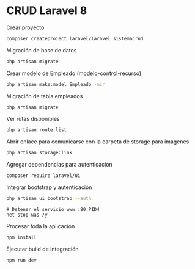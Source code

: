 # CRUD Laravel 8

Crear proyecto

```bash
composer createproject laravel/laravel sistemacrud
```

Migración de base de datos

```bash
php artisan migrate
```

Crear modelo de Empleado (modelo-control-recurso)

```bash
php artisan make:model Empleado -mcr
```

Migración de tabla empleados

```bash
php artisan migrate
```

Ver rutas disponibles

```bash
php artisan route:list
```

Abrir enlace para comunicarse con la carpeta de storage para imagenes

```bash
php artisan storage:link
```

Agregar dependencias para autenticación

```bash
composer require laravel/ui
```

Integrar bootstrap y autenticación

```bash
php artisan ui bootstrap --auth
```

```note
# Detener el servicio www :80 PID4
net stop was /y
```

Procesar toda la aplicación

```bash
npm install
```

Ejecutar build de integración

```bash
npm run dev
```